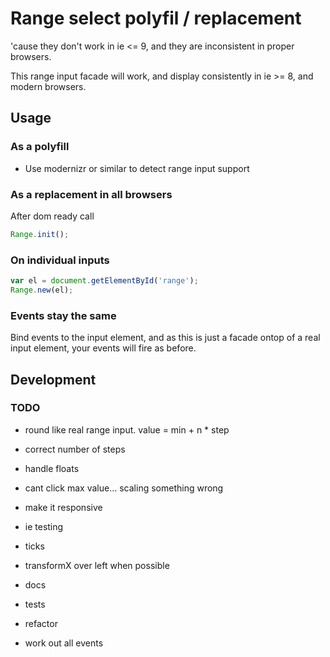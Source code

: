 # Range select polyfil / replacement

'cause they don't work in ie <= 9, and they are inconsistent in proper browsers.

This range input facade will work, and display consistently in ie >= 8,
and modern browsers.

## Usage

### As a polyfill

* Use modernizr or similar to detect range input support

### As a replacement in all browsers

After dom ready call

```javascript
Range.init();
```

### On individual inputs

```javascript
var el = document.getElementById('range');
Range.new(el);
```

### Events stay the same
Bind events to the input element, and as this is just a facade ontop of a real
input element, your events will fire as before.

## Development

### TODO

* round like real range input. value = min + n * step
* correct number of steps
* handle floats
* cant click max value... scaling something wrong
* make it responsive
* ie testing

* ticks
* transformX over left when possible
* docs
* tests
* refactor
* work out all events

